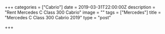 +++
categories = ["Cabrio"]
date = 2019-03-31T22:00:00Z
description = "Rent Mercedes C Class 300 Cabrio"
image = ""
tags = ["Mercedes"]
title = "Mercedes C Class 300 Cabrio 2019"
type = "post"

+++
